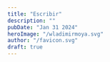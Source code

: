 ```yaml
---
title: "Escribir"
description: ""
pubDate: "Jan 31 2024"
heroImage: "/wladimirmoya.svg"
author: "/favicon.svg"
draft: true
---
```


